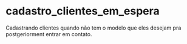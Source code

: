 # cadastro_clientes_em_espera
 Cadastrando clientes quando não tem o modelo que eles desejam pra postgeriorment entrar em contato.
